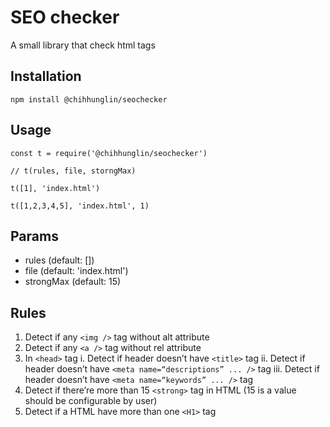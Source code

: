 SEO checker
=========

A small library that check html tags

## Installation

  `npm install @chihhunglin/seochecker`

## Usage

    const t = require('@chihhunglin/seochecker')

    // t(rules, file, storngMax)

    t([1], 'index.html')

    t([1,2,3,4,5], 'index.html', 1)

## Params

  * rules (default: [])
  * file (default: 'index.html')
  * strongMax (default: 15)


## Rules

1. Detect if any `<img />` tag without alt attribute
2. Detect if any `<a />` tag without rel attribute
3. In `<head>` tag
i. Detect if header doesn’t have `<title>` tag
ii. Detect if header doesn’t have `<meta name=“descriptions” ... />` tag
iii. Detect if header doesn’t have `<meta name=“keywords” ... />` tag
4. Detect if there’re more than 15 `<strong>` tag in HTML (15 is a value should be configurable by user)
5. Detect if a HTML have more than one `<H1>` tag

